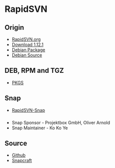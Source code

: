 # RapidSVN

## Origin
- [RapidSVN.org](https://rapidsvn.org/)
- [Download 1.12.1](https://rapidsvn.org/download/release/0.12.1/)
- [Debian Package](https://packages.debian.org/search?keywords=rapidsvn)
- [Debian Source](https://packages.debian.org/source/buster/rapidsvn)

## DEB, RPM and TGZ
- [PKGS](https://pkgs.org/download/rapidsvn)

## Snap
- [RapidSVN-Snap](https://snapcraft.io/install/rapidsvn-snap)

### 
- Snap Sponsor - Projektbox GmbH, Oliver Arnold
- Snap Maintainer - Ko Ko Ye

## Source
- [Github](https://github.com/RapidSVN/RapidSVN)
- [Snapcraft](https://github.com/kokoye2007/rapidsvn-snap)



